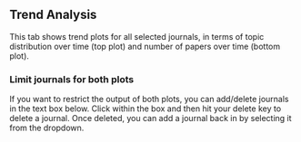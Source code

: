 ## Trend Analysis

This tab shows trend plots for all selected journals, in terms of topic distribution over time (top plot) and number of papers over time (bottom plot).

### Limit journals for both plots 

If you want to restrict the output of both plots, you can add/delete journals in the text box below.
Click within the box and then hit your delete key to delete a journal.
Once deleted, you can add a journal back in by selecting it from the dropdown.

